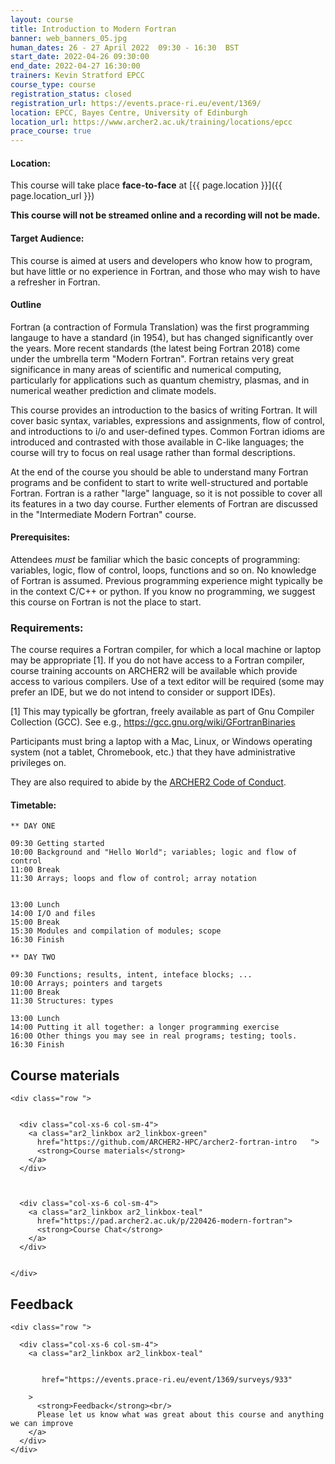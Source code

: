 ```yaml
---
layout: course
title: Introduction to Modern Fortran
banner: web_banners_05.jpg 
human_dates: 26 - 27 April 2022  09:30 - 16:30  BST
start_date: 2022-04-26 09:30:00
end_date: 2022-04-27 16:30:00
trainers: Kevin Stratford EPCC
course_type: course
registration_status: closed
registration_url: https://events.prace-ri.eu/event/1369/  
location: EPCC, Bayes Centre, University of Edinburgh
location_url: https://www.archer2.ac.uk/training/locations/epcc
prace_course: true
---
```


#### Location:

This course will take place **face-to-face** at  [{{ page.location }}]({{ page.location_url }})

**This course will not be streamed online and a recording will not be made.**

#### Target Audience:

This course is aimed at users and developers who know how to program,
but have little or no experience in Fortran, and those who may wish to
have a refresher in Fortran.

#### Outline

Fortran (a contraction of Formula Translation) was the first programming
langauge to have a standard (in 1954), but has changed significantly over
the years. More recent standards (the latest being Fortran 2018) come
under the umbrella term "Modern Fortran". Fortran retains very great
significance in many areas of scientific and numerical computing,
particularly for applications such as quantum chemistry, plasmas, and in
numerical weather prediction and climate models.

This course provides an introduction to the basics of writing Fortran.
It will cover basic syntax, variables, expressions and assignments,
flow of control, and introductions to i/o and user-defined types.
Common Fortran idioms are introduced and contrasted with those
available in C-like languages; the course will try to focus on
real usage rather than formal descriptions.

At the end of the course you should be able to understand many Fortran
programs and be confident to start to write well-structured and portable
Fortran. Fortran is a rather "large" language, so it is not possible to
cover all its features in a two day course. Further elements of Fortran
are discussed in the "Intermediate Modern Fortran" course.

#### Prerequisites:

Attendees *must* be familiar which the basic concepts of
programming: variables, logic, flow of control, loops, functions and
so on. No knowledge of Fortran is assumed. Previous programming
experience might typically be in the context C/C++ or python.
If you know no programming, we suggest this course on Fortran is not
the place to start.

### Requirements:

The course requires a Fortran compiler, for which a local machine or
laptop may be appropriate [1]. If you do not have access to a Fortran
compiler, course training accounts on ARCHER2 will be available which
provide access to various compilers. Use of a text editor will be
required (some may prefer an IDE, but we do not intend to consider or
support IDEs).


[1] This may typically be gfortran, freely available as part of    Gnu Compiler Collection (GCC).
See e.g., <https://gcc.gnu.org/wiki/GFortranBinaries>


Participants must bring a laptop with a Mac, Linux, or Windows operating system (not a tablet, Chromebook, etc.) that they have administrative privileges on.

They are also required to abide by the [ARCHER2  Code of Conduct](../../../about/policies/code-of-conduct.html). 


#### Timetable:

```
** DAY ONE

09:30 Getting started
10:00 Background and "Hello World"; variables; logic and flow of control
11:00 Break
11:30 Arrays; loops and flow of control; array notation


13:00 Lunch
14:00 I/O and files
15:00 Break
15:30 Modules and compilation of modules; scope
16:30 Finish

** DAY TWO

09:30 Functions; results, intent, inteface blocks; ...
10:00 Arrays; pointers and targets
11:00 Break
11:30 Structures: types

13:00 Lunch
14:00 Putting it all together: a longer programming exercise
16:00 Other things you may see in real programs; testing; tools.
16:30 Finish
```

<section id="service">



<h2><a name="materials">Course materials</a></h2>



    <div class="row ">	

		
      <div class="col-xs-6 col-sm-4">
        <a class="ar2_linkbox ar2_linkbox-green" 
          href="https://github.com/ARCHER2-HPC/archer2-fortran-intro   ">
          <strong>Course materials</strong>         
        </a>
      </div>


 
      <div class="col-xs-6 col-sm-4">
        <a class="ar2_linkbox ar2_linkbox-teal" 
          href="https://pad.archer2.ac.uk/p/220426-modern-fortran">
          <strong>Course Chat</strong>       
        </a>
      </div>
		
 
 	</div>
		
		
					


<!-- 		
<h2><a name="videos">Videos</a></h2>

<h3>Session 1</h3>

<div>
	<iframe title="Video" width="560" height="315" src="https://www.youtube.com/embed/xxxxxxxxxxx" frameborder="0" allow="accelerometer; autoplay; encrypted-media; gyroscope; picture-in-picture" allowfullscreen></iframe>
</div>

 -->






<h2><a name="feedback">Feedback</a></h2>


    <div class="row ">	

      <div class="col-xs-6 col-sm-4">
        <a class="ar2_linkbox ar2_linkbox-teal" 


		   href="https://events.prace-ri.eu/event/1369/surveys/933"

		>
          <strong>Feedback</strong><br/>
          Please let us know what was great about this course and anything we can improve
        </a>
      </div>
    </div>
		
		

 
</section>


